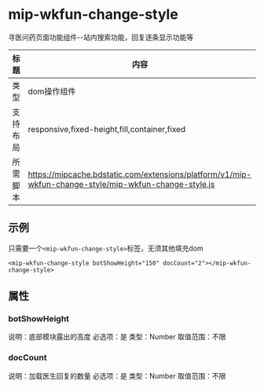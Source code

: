 # mip-wkfun-change-style

寻医问药页面功能组件--站内搜索功能，回复逐条显示功能等

标题|内容
----|----
类型|dom操作组件
支持布局|responsive,fixed-height,fill,container,fixed
所需脚本|https://mipcache.bdstatic.com/extensions/platform/v1/mip-wkfun-change-style/mip-wkfun-change-style.js

## 示例

只需要一个`<mip-wkfun-change-style>`标签，无须其他填充dom

```
<mip-wkfun-change-style botShowHeight="150" docCount="2"></mip-wkfun-change-style>
```

## 属性

### botShowHeight

说明：底部模块露出的高度
必选项：是
类型：Number
取值范围：不限

### docCount

说明：加载医生回复的数量
必选项：是
类型：Number
取值范围：不限
